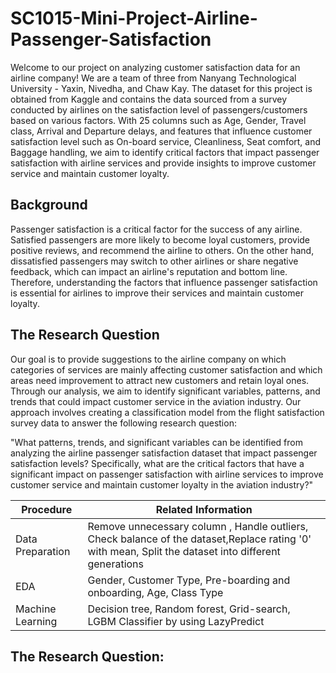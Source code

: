 # SC1015-Mini-Project-Airline-Passenger-Satisfaction

Welcome to our project on analyzing customer satisfaction data for an airline company! We are a team of three from Nanyang Technological University - Yaxin, Nivedha, and Chaw Kay. The dataset for this project is obtained from Kaggle and contains the data sourced from a survey conducted by airlines on the satisfaction level of passengers/customers based on various factors. With 25 columns such as Age, Gender, Travel class, Arrival and Departure delays, and features that influence customer satisfaction level such as On-board service, Cleanliness, Seat comfort, and Baggage handling, we aim to identify critical factors that impact passenger satisfaction with airline services and provide insights to improve customer service and maintain customer loyalty.






## Background

Passenger satisfaction is a critical factor for the success of any airline. Satisfied passengers are more likely to become loyal customers, provide positive reviews, and recommend the airline to others. On the other hand, dissatisfied passengers may switch to other airlines or share negative feedback, which can impact an airline's reputation and bottom line. Therefore, understanding the factors that influence passenger satisfaction is essential for airlines to improve their services and maintain customer loyalty.

## The Research Question

Our goal is to provide suggestions to the airline company on which categories of services are mainly affecting customer satisfaction and which areas need improvement to attract new customers and retain loyal ones. Through our analysis, we aim to identify significant variables, patterns, and trends that could impact customer service in the aviation industry. Our approach involves creating a classification model from the flight satisfaction survey data to answer the following research question:

"What patterns, trends, and significant variables can be identified from analyzing the airline passenger satisfaction dataset that impact passenger satisfaction levels? Specifically, what are the critical factors that have a significant impact on passenger satisfaction with airline services to improve customer service and maintain customer loyalty in the aviation industry?"

| Procedure | Related Information|
| ---------------- | ---------------- |
| Data Preparation  | Remove unnecessary column , Handle outliers, Check balance of the dataset,Replace rating '0' with mean, Split the dataset into different generations |
| EDA  | Gender, Customer Type, Pre-boarding and onboarding, Age, Class Type |
| Machine Learning  | Decision tree, Random forest, Grid-search, LGBM Classifier by using LazyPredict  |





## The Research Question:


